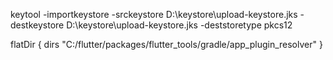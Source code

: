  
  keytool -importkeystore -srckeystore D:\keystore\upload-keystore.jks -destkeystore D:\keystore\upload-keystore.jks -deststoretype pkcs12

  flatDir {
      dirs "C:/flutter/packages/flutter_tools/gradle/app_plugin_resolver"
  }
